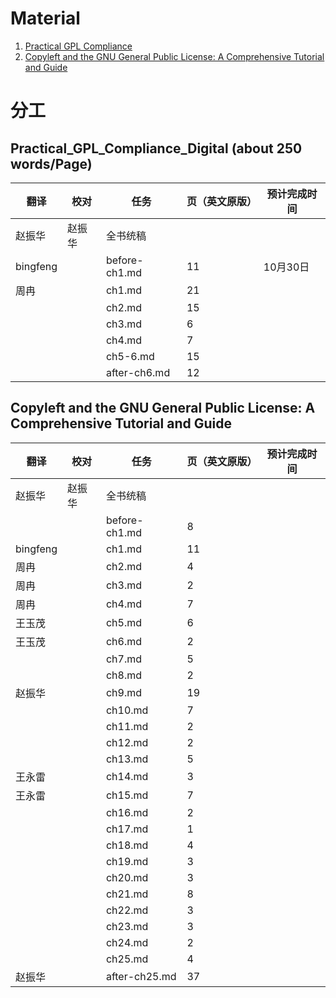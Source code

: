 # Material
1. [Practical GPL Compliance](https://project.linuxfoundation.org/hubfs/Reports/Practical_GPL_Compliance_Digital.pdf?hsLang=en)
2. [Copyleft and the GNU General Public License: A Comprehensive Tutorial and Guide](https://copyleft.org/guide/comprehensive-gpl-guide.pdf)

# 分工
## Practical_GPL_Compliance_Digital (about 250 words/Page)
| 翻译 | 校对  |  任务                                                               | 页（英文原版） | 预计完成时间 |
| ----| -- | ---------------------------------------------------------------- | ------- | ------ |
| 赵振华 | 赵振华   | 全书统稿 |                                                              |         |        |
| bingfeng |   |  before-ch1.md | 11 | 10月30日 |
| 周冉 |  |  ch1.md       | 21 | |
|  |  |  ch2.md       | 15 | |
|  |  |  ch3.md       | 6 | |
|  |  |  ch4.md       | 7  | |
|  |  |  ch5-6.md     | 15 | |
|  |  |  after-ch6.md | 12 | |

## Copyleft and the GNU General Public License: A Comprehensive Tutorial and Guide 
| 翻译 | 校对  |  任务                                                               | 页（英文原版） | 预计完成时间 |
| ----| -- | ---------------------------------------------------------------- | ------- | ------ |
| 赵振华 | 赵振华   | 全书统稿 |                                                              |         |        |
|  |  | before-ch1.md  | 8  |  |
| bingfeng |  | ch1.md         | 11  |  |
| 周冉 |  | ch2.md         | 4  |  |
| 周冉 |  | ch3.md         | 2 |  |
| 周冉 |  | ch4.md         | 7 |  |
|王玉茂|  | ch5.md         | 6 |  |
|王玉茂|  | ch6.md         | 2 |  |
|  |  | ch7.md         | 5 |  |
|  |  | ch8.md         | 2 |  |
| 赵振华 |  | ch9.md         | 19 |  |
|  |  | ch10.md        | 7 |  |
|  |  | ch11.md        | 2 |  |
|  |  | ch12.md        | 2 |  |
|  |  | ch13.md        | 5 |  |
|王永雷  |  | ch14.md        | 3 |  |
| 王永雷 |  | ch15.md        | 7 |  |
|  |  | ch16.md        | 2 |  |
|  |  | ch17.md        | 1 |  |
|  |  | ch18.md        | 4 |  |
|  |  | ch19.md        | 3 |  |
|  |  | ch20.md        | 3 |  |
|  |  | ch21.md        | 8 |  |
|  |  | ch22.md        | 3 |  |
|  |  | ch23.md        | 3 |  |
|  |  | ch24.md        | 2 |  |
|  |  | ch25.md        | 4 |  |
| 赵振华 |  | after-ch25.md  | 37  |  |
